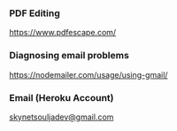 ### PDF Editing

https://www.pdfescape.com/

### Diagnosing email problems

https://nodemailer.com/usage/using-gmail/

### Email (Heroku Account)

skynetsouljadev@gmail.com